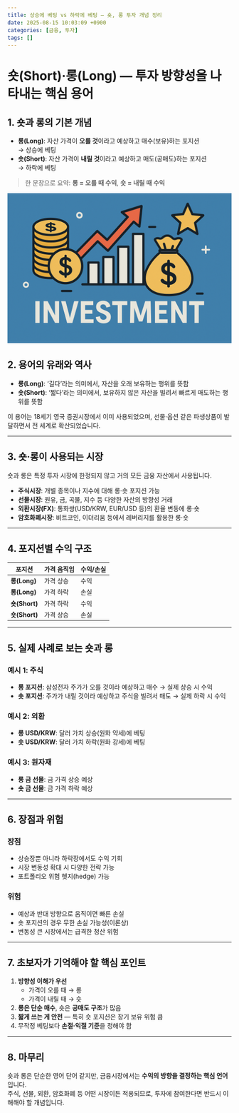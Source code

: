 ```yaml
---
title: 상승에 베팅 vs 하락에 베팅 — 숏, 롱 투자 개념 정리
date: 2025-08-15 10:03:09 +0900
categories: [금융, 투자]
tags: []
---
```


# 숏(Short)·롱(Long) — 투자 방향성을 나타내는 핵심 용어

## 1. 숏과 롱의 기본 개념

- **롱(Long)**: 자산 가격이 **오를 것**이라고 예상하고 매수(보유)하는 포지션  
  → 상승에 베팅  
- **숏(Short)**: 자산 가격이 **내릴 것**이라고 예상하고 매도(공매도)하는 포지션  
  → 하락에 베팅

> 한 문장으로 요약: **롱 = 오를 때 수익**, **숏 = 내릴 때 수익**

![투자](assets/img/normal/investment.png)

## 2. 용어의 유래와 역사

- **롱(Long)**: ‘길다’라는 의미에서, 자산을 오래 보유하는 행위를 뜻함  
- **숏(Short)**: ‘짧다’라는 의미에서, 보유하지 않은 자산을 빌려서 빠르게 매도하는 행위를 뜻함  

이 용어는 18세기 영국 증권시장에서 이미 사용되었으며, 선물·옵션 같은 파생상품이 발달하면서 전 세계로 확산되었습니다.

---

## 3. 숏·롱이 사용되는 시장

숏과 롱은 특정 투자 시장에 한정되지 않고 거의 모든 금융 자산에서 사용됩니다.

- **주식시장**: 개별 종목이나 지수에 대해 롱·숏 포지션 가능
- **선물시장**: 원유, 금, 곡물, 지수 등 다양한 자산의 방향성 거래
- **외환시장(FX)**: 통화쌍(USD/KRW, EUR/USD 등)의 환율 변동에 롱·숏
- **암호화폐시장**: 비트코인, 이더리움 등에서 레버리지를 활용한 롱·숏

---

## 4. 포지션별 수익 구조

| 포지션 | 가격 움직임 | 수익/손실 |
|--------|-------------|-----------|
| **롱(Long)** | 가격 상승 | 수익 |
| **롱(Long)** | 가격 하락 | 손실 |
| **숏(Short)** | 가격 하락 | 수익 |
| **숏(Short)** | 가격 상승 | 손실 |

---

## 5. 실제 사례로 보는 숏과 롱

### 예시 1: 주식
- **롱 포지션**: 삼성전자 주가가 오를 것이라 예상하고 매수 → 실제 상승 시 수익  
- **숏 포지션**: 주가가 내릴 것이라 예상하고 주식을 빌려서 매도 → 실제 하락 시 수익

### 예시 2: 외환
- **롱 USD/KRW**: 달러 가치 상승(원화 약세)에 베팅  
- **숏 USD/KRW**: 달러 가치 하락(원화 강세)에 베팅

### 예시 3: 원자재
- **롱 금 선물**: 금 가격 상승 예상  
- **숏 금 선물**: 금 가격 하락 예상

---

## 6. 장점과 위험

### 장점
- 상승장뿐 아니라 하락장에서도 수익 기회
- 시장 변동성 확대 시 다양한 전략 가능
- 포트폴리오 위험 헷지(hedge) 가능

### 위험
- 예상과 반대 방향으로 움직이면 빠른 손실
- 숏 포지션의 경우 무한 손실 가능성(이론상)
- 변동성 큰 시장에서는 급격한 청산 위험

---

## 7. 초보자가 기억해야 할 핵심 포인트

1. **방향성 이해가 우선**  
   - 가격이 오를 때 → 롱  
   - 가격이 내릴 때 → 숏
2. **롱은 단순 매수**, 숏은 **공매도 구조**가 많음
3. **짧게 쓰는 게 안전** — 특히 숏 포지션은 장기 보유 위험 큼
4. 무작정 베팅보다 **손절·익절 기준**을 정해야 함

---

## 8. 마무리

숏과 롱은 단순한 영어 단어 같지만, 금융시장에서는 **수익의 방향을 결정하는 핵심 언어**입니다.  
주식, 선물, 외환, 암호화폐 등 어떤 시장이든 적용되므로, 투자에 참여한다면 반드시 이해해야 할 개념입니다.
